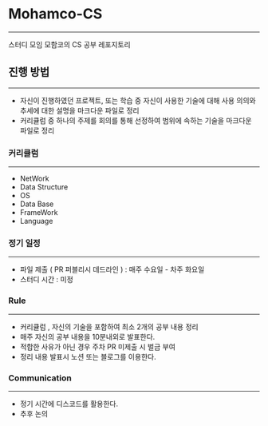 # Mohamco-CS
*****************
스터디 모임 모함코의 CS 공부 레포지토리

## 진행 방법
************
- 자신이 진행하였던 프로젝트, 또는 학습 중 자신이 사용한 기술에 대해 사용 의의와 추세에 대한 설명을 마크다운 파일로 정리
- 커리큘럼 중 하나의 주제를 회의를 통해 선정하여 범위에 속하는 기술을 마크다운 파일로 정리

### 커리큘럼
*************
- NetWork
- Data Structure
- OS
- Data Base
- FrameWork
- Language

### 정기 일정
*****************
- 파일 제출 ( PR 퍼블리시 데드라인 ) : 매주 수요일 - 차주 화요일
- 스터디 시간 : 미정

### Rule
**********************
- 커리큘럼 , 자신의 기술을 포함하여 최소 2개의 공부 내용 정리
- 매주 자신의 공부 내용을 10분내외로 발표한다.
- 적합한 사유가 아닌 경우 주차 PR 미제출 시 벌금 부여
- 정리 내용 발표시 노션 또는 블로그를 이용한다.

### Communication
*******************
- 정기 시간에 디스코드를 활용한다.
- 추후 논의